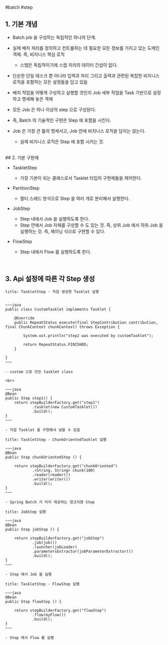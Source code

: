 #batch #step 

## 1. 기본 개념

- Batch job 을 구성하는 독립적인 하나의 단계.
- 실제 배치 처리를 정의하고 컨트롤하는 데 필요한 모든 정보를 가지고 있는 도메인 객체. 즉, 비지니스 핵심 로직
	- 스탭은 독립적이기에 스캡 끼리의 데이터 간섭이 없다.

- 단순한 단일 테스크 뿐 아니라 입력과 처리 그리고 출력과 관련된 복잡한 비지니스 로직을 포함하는 모든 설정들을 담고 있음

- 배치 작업을 어떻게 구성하고 실행할 것인지 Job 세부 작업을 Task 기반으로 설정하고 명세해 놓은 객체

- 모든 Job 은 하나 이상의 step 으로 구성된다.

- 즉, Batch 의 기술적인 구현은 Step 에 포함을 시킨다.

- Job 은 가장 큰 틀의 명세서고, Job 안에 비지니스 로직을 담지는 않는다. 
	- 실제 비지니스 로직은 Step 에 포함 시키는 것.
<br>
## 2. 기본 구현체

- TaskletStep
	- 가장 기본이 되는 클래스로서 Tasklet 타입의 구현체들을 제어한다.

- PartitionStep
	- 멀티 스레드 방식으로 Step 을 여러 개로 분리해서 실행한다.

- JobStep 
	- Step 내에서 Job 을 실행하도록 한다.
	- Step 안에서 Job 자체를 구성할 수 도 있는 것. 즉, 상위 Job 에서 하위 Job 을 실행하는 것. 즉, 체이닝 식으로 구현할 수 있다.

- FlowStep
	- Step 내에서 Flow 를 실행하도록 한다. 
<br>

## 3. Api 설정에 따른 각 Step 생성


```ad-note
title: TaskletStep - 직접 생성한 Tasklet 실행


~~~java
public class CustomTasklet implements Tasklet {  
  
    @Override  
    public RepeatStatus execute(final StepContribution contribution, final ChunkContext chunkContext) throws Exception {  
  
        System.out.println("step2 was executed by customTasklet");  
  
        return RepeatStatus.FINISHED;  
    }  
  
}
~~~

- custom 으로 만든 tasklet class

<br>

~~~java
@Bean  
public Step step1() {  
    return stepBuilderFactory.get("step1")  
            .tasklet(new CustomTasklet())  
            .build();  
}
~~~

- 직접 Tasklet 을 구현해서 넣을 수 있음

```


```ad-note
title: TaskletStep - ChunkOrientedTasklet 실행

~~~java
@Bean  
public Step chunkOrientedStep () {  
  
    return stepBuilderFactory.get("chunkOriented")  
            .<String, String> chunk(100)  
            .reader(reader())  
            .writer(writer())  
            .build();  
}
~~~

- Spring Batch 가 미리 제공하는 청크지향 Step 
```


```ad-note
title: JobStep 실행

~~~java
@Bean  
public Step jobStep () {  
  
    return stepBuilderFactory.get("jobStep")  
            .job(job())  
            .launcher(jobLoader)  
            .parametersExtractor(jobParameterExtractor())  
            .build();  
}
~~~

- Step 에서 Job 을 실행 
```


```ad-note
title: TaskletStep - FlowStep 실행

~~~java
@Bean  
public Step flowStep () {  
  
    return stepBuilderFactory.get("flowStep")  
            .flow(myFlow())  
            .build();  
}
~~~

- Step 에서 Flow 를 실행 
```

